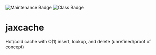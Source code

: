 ![Maintenance Badge](https://img.shields.io/badge/Maintained-no-red)
![Class Badge](https://img.shields.io/badge/Class-experimental-yellow)

# jaxcache
Hot/cold cache with O(1) insert, lookup, and delete (unrefined/proof of concept)
